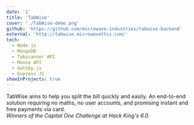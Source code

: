 ```yaml
---
date: '1'
title: 'TabWise'
cover: './TabWise-demo.png'
github: 'https://github.com/microwave-industries/tabwise-backend'
external: 'http://tabwise.microwavethis.com/'
tech:
  - Node.js
  - MongoDB
  - Tabscanner API
  - Monzo API
  - Gatsby.js
  - Express JS
showInProjects: true
---
```


TabWise aims to help you split the bill quickly and easily. An end-to-end solution requiring no maths, no user accounts, and promising instant and free payments via card.  
_Winners of the Capital One Challenge at Hack King's 6.0._
